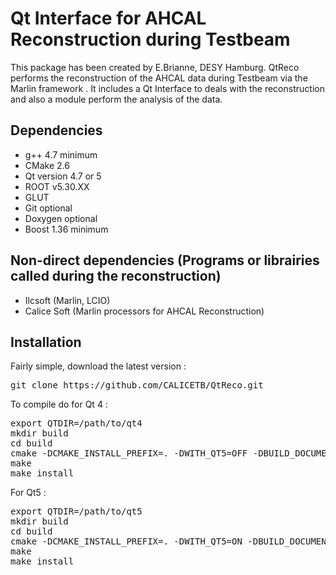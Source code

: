 # Qt Interface for AHCAL Reconstruction during Testbeam

This package has been created by E.Brianne, DESY Hamburg.
QtReco performs the reconstruction of the AHCAL data during Testbeam via the Marlin framework . 
It includes a Qt Interface to deals with the reconstruction and also a module perform the analysis of the data. 

## Dependencies

* g++ 4.7 minimum
* CMake 2.6 
* Qt version 4.7 or 5
* ROOT v5.30.XX
* GLUT 
* Git optional
* Doxygen optional
* Boost 1.36 minimum
 
## Non-direct dependencies (Programs or librairies called during the reconstruction)

* Ilcsoft (Marlin, LCIO) 
* Calice Soft (Marlin processors for AHCAL Reconstruction) 

## Installation

Fairly simple, download the latest version :
<pre>
git clone https://github.com/CALICETB/QtReco.git
</pre>

To compile do for Qt 4 :
<pre>
export QTDIR=/path/to/qt4
mkdir build
cd build
cmake -DCMAKE_INSTALL_PREFIX=. -DWITH_QT5=OFF -DBUILD_DOCUMENTATION=ON ..
make 
make install
</pre>

For Qt5 :
<pre>
export QTDIR=/path/to/qt5
mkdir build
cd build
cmake -DCMAKE_INSTALL_PREFIX=. -DWITH_QT5=ON -DBUILD_DOCUMENTATION=ON ..
make 
make install
</pre>
